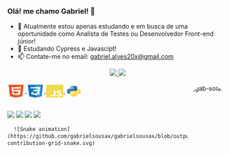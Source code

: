 ### Olá! me chamo Gabriel! 👋



- 🔭 Atualmente estou apenas estudando e em busca de uma oportunidade como Analista de Testes ou Desenvolvedor Front-end júnior!
- 🌱 Estudando Cypress e Javascipt!
- 📫 Contate-me no email: gabriel.alves20x@gmail.com  


<div align="center">
  <a href="https://github.com/gabrielsousax">
  <img height="150em" src="https://github-readme-stats.vercel.app/api?username=gabrielsousax&show_icons=true&theme=dark&include_all_commits=true&count_private=true"/>
  <img height="150em" src="https://github-readme-stats.vercel.app/api/top-langs/?username=gabrielsousax&layout=compact&langs_count=7&theme=dark"/>
</div>
  
  
  <div style="display: inline_block"><br>
  <img align="center" alt="gab-HTML" height="30" width="40" src="https://raw.githubusercontent.com/devicons/devicon/master/icons/html5/html5-original.svg">
  <img align="center" alt="gab-CSS" height="30" width="40" src="https://raw.githubusercontent.com/devicons/devicon/master/icons/css3/css3-original.svg">
  <img align="center" alt="gab-Js" height="30" width="40" src="https://raw.githubusercontent.com/devicons/devicon/master/icons/javascript/javascript-plain.svg">
  <img align="center" alt="gab-Python" height="30" width="40" src="https://raw.githubusercontent.com/devicons/devicon/master/icons/python/python-original.svg">
    <img align="right" alt="gab-solaire" height="200" style="border-radius:50px;" src="https://mir-s3-cdn-cf.behance.net/project_modules/max_1200/341e6042564199.57d04e0f2e564.jpg">
  </div>
  
  ##
 
 
   <div>
  <a href="https://instagram.com/gabrielsousax" target="_blank"><img src="https://img.shields.io/badge/-Instagram-%23E4405F?style=for-the-badge&logo=instagram&logoColor=white" target="_blank"></a>
 	<a href="https://www.twitch.tv/cosmoslolx" target="_blank"><img src="https://img.shields.io/badge/Twitch-9146FF?style=for-the-badge&logo=twitch&logoColor=white" target="_blank"></a>
  <a href = "mailto:gabriel.alves20x@gmail.com"><img src="https://img.shields.io/badge/-Gmail-%23333?style=for-the-badge&logo=gmail&logoColor=white" target="_blank"></a>
  <a href="https://www.linkedin.com/in/gabrielsousax" target="_blank"><img src="https://img.shields.io/badge/-LinkedIn-%230077B5?style=for-the-badge&logo=linkedin&logoColor=white" target="_blank"></a> 
     
     
      ![Snake animation] (https://github.com/gabrielsousax/gabrielsousax/blob/output/github-contribution-grid-snake.svg)
     
     
  </div>
 
